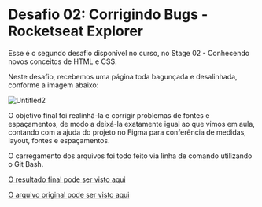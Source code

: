 # Desafio 02: Corrigindo Bugs - Rocketseat Explorer

Esse é o segundo desafio disponível no curso, no Stage 02 - Conhecendo novos conceitos de HTML e CSS.

Neste desafio, recebemos uma página toda bagunçada e desalinhada, conforme a imagem abaixo:

![Untitled2](https://user-images.githubusercontent.com/106932234/175142288-0119aefe-f06b-4b80-81a3-2d371210a0a9.png)

O objetivo final foi realinhá-la e corrigir problemas de fontes e espaçamentos, de modo a deixá-la exatamente igual ao que vimos em aula, contando com a ajuda do projeto no Figma para conferência de medidas, layout, fontes e espaçamentos.

O carregamento dos arquivos foi todo feito via linha de comando utilizando o Git Bash.

[O resultado final pode ser visto aqui](https://andreviapiana.github.io/desafio-02/)

[O arquivo original pode ser visto aqui](https://explorer-stage-02-02.vercel.app/)
